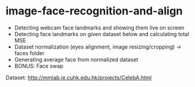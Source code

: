 # image-face-recognition-and-align
* Detecting webcam face landmarks and showing them live on screen
* Detecting face landmarks on given dataset below and calculating total MSE
* Dataset normalization (eyes alignment, image resizing/cropping) -> faces folder 
* Generating average face from normalized dataset
* BONUS: Face swap 

Dataset: http://mmlab.ie.cuhk.edu.hk/projects/CelebA.html
